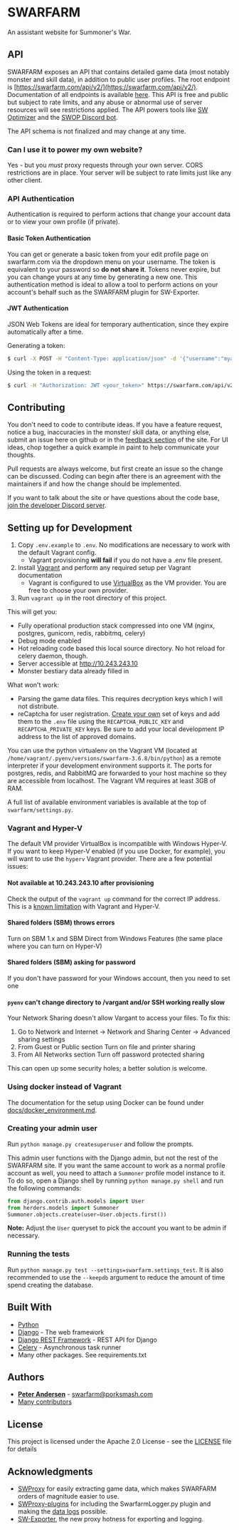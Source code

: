 # SWARFARM
An assistant website for Summoner's War. 

## API
SWARFARM exposes an API that contains detailed game data (most notably monster and skill data), in addition to public 
user profiles. The root endpoint is [https://swarfarm.com/api/v2/](https://swarfarm.com/api/v2/). Documentation of all
endpoints is available [here](https://swarfarm.com/api/v2/docs/). This API is free and public but subject to rate 
limits, and any abuse or abnormal use of server resources will see restrictions applied. The API powers tools like 
[SW Optimizer](https://tool.swop.one/) and the [SWOP Discord bot](https://top.gg/bot/417128270950170624).

The API schema is not finalized and may change at any time.

### Can I use it to power my own website?
Yes - but you *must* proxy requests through your own server. CORS restrictions are in place. Your server will be subject
to rate limits just like any other client.

### API Authentication
Authentication is required to perform actions that change your account data or to view your own profile (if private).  

#### Basic Token Authentication
You can get or generate a basic token from your edit profile page on swarfarm.com via the dropdown menu on your
username. The token is equivalent to your password so **do not share it**. Tokens never expire, but you can change yours
at any time by generating a new one. This authentication method is ideal to allow a tool to perform actions on your
account's behalf such as the SWARFARM plugin for SW-Exporter.

#### JWT Authentication
JSON Web Tokens are ideal for temporary authentication, since they expire automatically after a time.

Generating a token:
```bash
$ curl -X POST -H "Content-Type: application/json" -d '{"username":"myaccount","password":"password123"}' https://swarfarm.com/api/v2/auth/get-token/
```

Using the token in a request:
```bash
$ curl -H "Authorization: JWT <your_token>" https://swarfarm.com/api/v2/<endpoint>/
```

## Contributing
You don't need to code to contribute ideas. If you have a feature request, notice a bug, inaccuracies in the monster/
skill data, or anything else, submit an issue here on github or in the 
[feedback section](https://swarfarm.com/feedback/) of the site. For UI ideas, chop together a quick example in paint 
to help communicate your thoughts.

Pull requests are always welcome, but first create an issue so the change can be discussed. Coding can begin after there
is an agreement with the maintainers if and how the change should be implemented. 

If you want to talk about the site or have questions about the code base, 
[join the developer Discord server](https://discord.gg/EuJyvTGkxQ). 

## Setting up for Development
1. Copy `.env.example` to `.env`. No modifications are necessary to work with the default Vagrant config.
    * Vagrant provisioning **will fail** if you do not have a .env file present.
2. Install [Vagrant](https://www.vagrantup.com/downloads.html) and perform any required setup per Vagrant documentation
    * Vagrant is configured to use [VirtualBox](https://www.virtualbox.org/) as the VM provider. You are free to choose
    your own provider.
3. Run `vagrant up` in the root directory of this project.

This will get you:
* Fully operational production stack compressed into one VM (nginx, postgres, gunicorn, redis, rabbitmq, celery)
* Debug mode enabled
* Hot reloading code based this local source directory. No hot reload for celery daemon, though.
* Server accessible at http://10.243.243.10
* Monster bestiary data already filled in
 
What won't work:
* Parsing the game data files. This requires decryption keys which I will not distribute.
* reCaptcha for user registration. [Create your own](https://www.google.com/recaptcha/admin/create) set of keys and add 
them to the `.env` file using the `RECAPTCHA_PUBLIC_KEY` and `RECAPTCHA_PRIVATE_KEY` keys. Be sure to add your local 
development IP address to the list of approved domains.

You can use the python virtualenv on the Vagrant VM (located at `/home/vagrant/.pyenv/versions/swarfarm-3.6.8/bin/python`) 
as a remote interpreter if your development environment supports it. The ports for postgres, redis, and RabbitMQ are 
forwarded to your host machine so they are accessible from localhost. The Vagrant VM requires at least 3GB of RAM.

A full list of available environment variables is available at the top of `swarfarm/settings.py`.

### Vagrant and Hyper-V
The default VM provider VirtualBox is incompatible with Windows Hyper-V. If you want to keep Hyper-V enabled (if you use 
Docker, for example), you will want to use the `hyperv` Vagrant provider. There are a few potential issues:

#### Not available at 10.243.243.10 after provisioning
Check the output of the `vagrant up` command for the correct IP address. This is a 
[known limitation](https://www.vagrantup.com/docs/providers/hyperv/limitations.html#limited-networking) with Vagrant and 
Hyper-V.

#### Shared folders (SBM) throws errors
Turn on SBM 1.x and SBM Direct from Windows Features (the same place where you can turn on Hyper-V)
 
#### Shared folders (SBM) asking for password
If you don't have password for your Windows account, then you need to set one

#### `pyenv` can't change directory to /vargant and/or SSH working really slow
Your Network Sharing doesn't allow Vargant to access your files. To fix this:

1. Go to Network and Internet -> Network and Sharing Center -> Advanced sharing settings
2. From Guest or Public section Turn on file and printer sharing
3. From All Networks section Turn off password protected sharing

This can open up some security holes; a better solution is welcome.

### Using docker instead of Vagrant
The documentation for the setup using Docker can be found under [docs/docker_environment.md](docs/docker_environment.md).

### Creating your admin user
Run `python manage.py createsuperuser` and follow the prompts.

This admin user functions with the Django admin, but not the rest of the SWARFARM site. If you want the same account to 
work as a normal profile account as well, you need to attach a `Summoner` profile model instance to it. To do so, open a 
Django shell by running `python manage.py shell` and run the following commands:

```python
from django.contrib.auth.models import User
from herders.models import Summoner
Summoner.objects.create(user=User.objects.first())
```

**Note:** Adjust the `User` queryset to pick the account you want to be admin if necessary.

### Running the tests
Run `python manage.py test --settings=swarfarm.settings_test`. It is also recommended to use the `--keepdb` argument to reduce the amount of time spend creating the database.

## Built With
* [Python](https://www.python.org/)
* [Django](https://www.djangoproject.com/) - The web framework
* [Django REST Framework](http://www.django-rest-framework.org/) - REST API for Django
* [Celery](http://www.celeryproject.org/) - Asynchronous task runner
* Many other packages. See requirements.txt

## Authors
* [**Peter Andersen**](https://github.com/PeteAndersen) - swarfarm@porksmash.com
* [Many contributors](https://github.com/PeteAndersen/swarfarm/graphs/contributors)

## License
This project is licensed under the Apache 2.0 License - see the [LICENSE](LICENSE) file for details

## Acknowledgments
* [SWProxy](https://github.com/kakaroto/SWProxy/) for easily extracting game data, which makes SWARFARM orders of magnitude easier to use. 
* [SWProxy-plugins](https://github.com/lstern/SWProxy-plugins/) for including the SwarfarmLogger.py plugin and making the [data logs](https://swarfarm.com/data/log/) possible.
* [SW-Exporter](https://github.com/Xzandro/sw-exporter), the new proxy hotness for exporting and logging.
